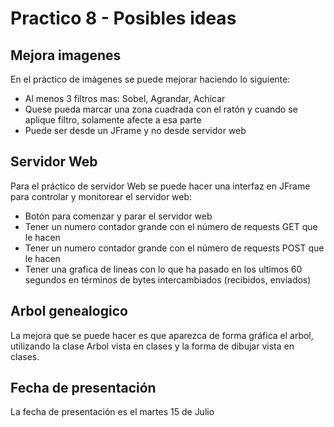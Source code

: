# Practico 8 - Posibles ideas

## Mejora imagenes

En el pràctico de imàgenes se puede mejorar
haciendo lo siguiente:

* Al menos 3 filtros mas: Sobel, Agrandar, Achicar
* Quese pueda marcar una zona cuadrada con el ratón
y cuando se aplique filtro, solamente afecte a esa
parte
* Puede ser desde un JFrame y no desde servidor web

## Servidor Web

Para el práctico de servidor Web se puede hacer
una interfaz en JFrame para controlar y monitorear
el servidor web:

* Botón para comenzar y parar el servidor web
* Tener un numero contador grande con el número
de requests GET que le hacen
* Tener un numero contador grande con el número
    de requests POST que le hacen
* Tener una grafica de lineas con lo que ha pasado
en los ultimos 60 segundos en términos de bytes
intercambiados (recibidos, enviados)

## Arbol genealogico

La mejora que se puede hacer es que aparezca de forma 
gráfica el arbol, utilizando la clase Arbol vista
en clases y  la forma de dibujar vista en clases.

## Fecha de presentación

La fecha de presentación es el martes 15 de Julio